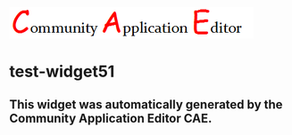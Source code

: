 ![CAE](https://github.com/CAE-Community-Application-Editor/CAE-Deployment-Temp/blob/gh-pages/frontendComponent-test-widget51/img/logo.png)  

test-widget51
===================


This widget was automatically generated by the Community Application Editor CAE.  
---------------
